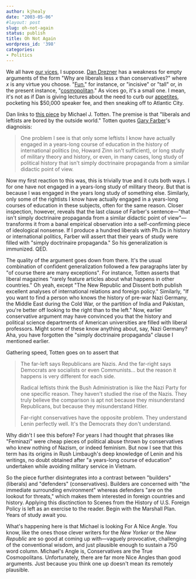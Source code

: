```yaml
---
author: kjhealy
date: "2003-05-06"
#layout: post
slug: oh-not-again
status: publish
title: Oh Not Again
wordpress_id: '398'
categories:
- Politics
---
```


We all have [our vices](http://www.kieranhealy.org/blog/archives/000403.html), I suppose. [Dan Drezner](http://www.drezner.blogspot.com/ "Daniel W. Drezner") has a weakness for empty arguments of the form "Why are liberals less *x* than conservatives?" where *x* is any virtue you choose. "[Fun](http://www.kieranhealy.org/blog/archives/000214.html)," for instance, or "incisive" or "tall" or, in the present instance, "[cosmopolitan](http://www.drezner.blogspot.com/2003_05_04_drezner_archive.html#93884270)." As vices go, it's a small one. I mean, it's not as if Dan is giving lectures about the need to curb our [appetites](http://www.kieranhealy.org/files/misc/bennett.html), pocketing his $50,000 speaker fee, and then sneaking off to Atlantic City.

Dan links to [this piece](http://michaeltotten.blogspot.com/2003_05_04_michaeltotten_archive.html#200247952) by Michael J. Totten. The premise is that "liberals and leftists are bored by the outside world." Totten quotes [Gary Farber](http://amygdalagf.blogspot.com/#93756990)'s diagnoisis:

> One problem I see is that only some leftists I know have actually engaged in a years-long course of education in the history of international politics (no, Howard Zinn isn't sufficient), or long study of military theory and history, or even, in many cases, long study of political history that isn't simply doctrinaire propaganda from a similar didactic point of view.

Now my first reaction to this was, this is trivially true and it cuts both ways. I for one have not engaged in a years-long study of military theory. But that is because I was engaged in the years long study of something else. Similarly, only some of the rightists I know have actually engaged in a years-long courses of education in these subjects, often for the same reason. Closer inspection, however, reveals that the last clause of Farber's sentence—"that isn't simply doctrinaire propaganda from a similar didactic point of view"—transforms it from a banal empirical observation into a self-confirming piece of ideological nonsense. If I produce a hundred liberals with Ph.Ds in history or international politics, Farber will assert that their years of study were filled with "simply doctrinaire propaganda." So his generalization is immunized. QED.

The quality of the argument goes down from there. It's the usual combination of confident generalization followed a few paragraphs later by "of course there are many exceptions". For instance, Totten asserts that liberal magazines "rarely feature articles about what happens in other countries." Oh yeah, except "The New Republic and Dissent both publish excellent analyses of international relations and foreign policy." Similarly, "If you want to find a person who knows the history of pre-war Nazi Germany, the Middle East during the Cold War, or the partition of India and Pakistan, you're better off looking to the right than to the left." Now, earlier conservative argument may have convinced you that the history and political science departments of American universities are filled with liberal professors. Might some of these know anything about, say, Nazi Germany? Aha, you have forgotten the "simply doctrinaire propaganda" clause I mentioned earlier.

Gathering speed, Totten goes on to assert that

> The far-left says Republicans are Nazis. And the far-right says Democrats are socialists or even Communists… but the reason it happens is very different for each side.
>
> Radical leftists think the Bush Administration is like the Nazi Party for one specific reason. They haven't studied the rise of the Nazis. They truly believe the comparison is apt not because they misunderstand Republicans, but because they misunderstand Hitler.
>
> Far-right conservatives have the opposite problem. They understand Lenin perfectly well. It's the Democrats they don't understand.

Why didn't I see this before? For years I had thought that phrases like "Feminazi" were cheap pieces of political abuse thrown by conservatives who knew nothing of Nazism, or indeed feminism. But now I see that this term has its origins in Rush Limbaugh's deep knowledge of Lenin and his writings, no doubt obtained after "a years-long course of education" undertaken while avoiding military service in Vietnam.

So the piece further disintegrates into a contrast between "builders" (liberals) and "defenders" (conservatives). Builders are concerned with "the immediate surrounding environment" whereas defenders "are on the lookout for threats," which makes them interested in foreign countries and history. Applying this disctinction to Scenes from the History of U.S. Foreign Policy is left as an exercise to the reader. Begin with the Marshall Plan. Years of study await you.

What's happening here is that Michael is looking For A Nice Angle. You know, like the ones those clever writers for the *New Yorker* or the *New Republic* are so good at coming up with—vaguely provocative, challenging of the conventional wisdom, and just plausible enough to sustain a 750 word column. Michael's Angle is, Conservatives are the True Cosmopolitans. Unfortunately, there are far more Nice Angles than good arguments. Just because you think one up doesn't mean its remotely plausible.
